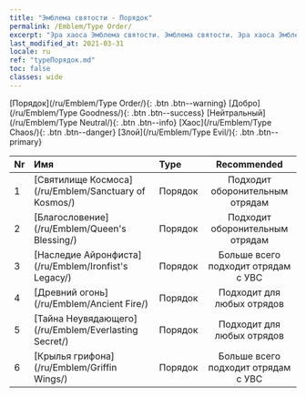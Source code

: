 ```yaml
---
title: "Эмблема святости - Порядок"
permalink: /Emblem/Type Order/
excerpt: "Эра хаоса Эмблема святости. Эмблема святости. Эра хаоса Эмблема святости Порядок. Эра хаоса Порядок"
last_modified_at: 2021-03-31
locale: ru
ref: "typeПорядок.md"
toc: false
classes: wide
---
```


  [Порядок](/ru/Emblem/Type Order/){: .btn .btn--warning}   [Добро](/ru/Emblem/Type Goodness/){: .btn .btn--success}   [Нейтральный](/ru/Emblem/Type Neutral/){: .btn .btn--info}   [Хаос](/ru/Emblem/Type Chaos/){: .btn .btn--danger}   [Злой](/ru/Emblem/Type Evil/){: .btn .btn--primary} 

  |  Nr  |             Имя            |    Type    |   Recommended   |
  |:-----|:----------------------------|:-----------|:---------------:|
  | 1 | [Святилище Космоса](/ru/Emblem/Sanctuary of Kosmos/) | Порядок | Подходит оборонительным отрядам | 
  | 2 | [Благословение](/ru/Emblem/Queen's Blessing/) | Порядок | Подходит оборонительным отрядам | 
  | 3 | [Наследие Айронфиста](/ru/Emblem/Ironfist's Legacy/) | Порядок | Больше всего подходит отрядам с УВС | 
  | 4 | [Древний огонь](/ru/Emblem/Ancient Fire/) | Порядок | Подходит для любых отрядов | 
  | 5 | [Тайна Неувядающего](/ru/Emblem/Everlasting Secret/) | Порядок | Подходит для любых отрядов | 
  | 6 | [Крылья грифона](/ru/Emblem/Griffin Wings/) | Порядок | Больше всего подходит отрядам с УВС | 
